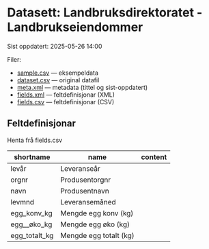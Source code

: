 # Datasett:     Landbruksdirektoratet - Landbrukseiendommer
Sist oppdatert: 2025-05-26 14:00

 Filer:
 - [sample.csv](sample.csv) — eksempeldata
 - [dataset.csv](dataset.csv) — original datafil
 - [meta.xml](meta.xml) — metadata (tittel og sist-oppdatert)
 - [fields.xml](fields.xml) — feltdefinisjonar (XML)
 - [fields.csv](fields.csv) — feltdefinisjonar (CSV)


## Feltdefinisjonar
Henta frå fields.csv

| shortname | name | content |
| --- | --- | --- |
| levår | Leveranseår |  |
| orgnr | Produsentorgnr |  |
| navn | Produsentnavn |  |
| levmnd | Leveransemåned |  |
| egg_konv_kg | Mengde egg konv (kg) |  |
| egg__øko_kg | Mengde egg øko (kg) |  |
| egg_totalt_kg | Mengde egg totalt (kg) |  |
